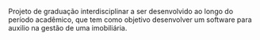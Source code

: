 Projeto de graduação interdisciplinar a ser desenvolvido ao longo do período acadêmico, que tem como objetivo desenvolver um software para auxilio na gestão de uma imobiliária.